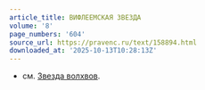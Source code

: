 ```yaml
---
article_title: ВИФЛЕЕМСКАЯ ЗВЕЗДА
volume: '8'
page_numbers: '604'
source_url: https://pravenc.ru/text/158894.html
downloaded_at: '2025-10-13T10:28:13Z'
---
```


- см. [Звезда волхвов](<https://pravenc.ru/text/Звезда волхвов.html>).
